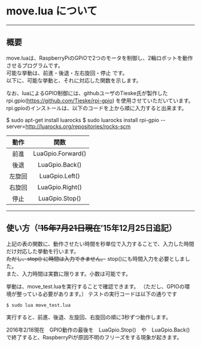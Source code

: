 # move.lua について
---
## 概要

move.luaは、RaspberryPiのGPiOで2つのモータを制御し、2輪ロボットを動作させるプログラムです。  
可能な挙動は、前進・後退・左右旋回・停止 です。  
以下に、可能な挙動と、それに対応した関数を示します。  

なお、luaによるGPIO制御には、githubユーザのTieske氏が製作した rpi.gpio(https://github.com/Tieske/rpi-gpio) を使用させていただいています。
rpi.gpioのインストールは、以下のコードを上から順に入力すると出来ます。

$ sudo apt-get install luarocks
$ sudo luarocks install rpi-gpio --server=http://luarocks.org/repositories/rocks-scm


|動作|関数|
|:-:|:-:|
|前進|LuaGpio.Forward()|
|後退|LuaGpio.Back()|
|左旋回|LuaGpio.Left()|
|右旋回|LuaGpio.Right()|
|停止|LuaGpio.Stop()|
---
## 使い方（~~’15年7月21日現在~~’15年12月25日追記）

上記の表の関数に、動作させたい時間を秒単位で入力することで、入力した時間だけ対応した挙動を行います。  
~~ただし、stop() に時間は入力できません。~~
stop()にも時間入力を必要としました。  
また、入力時間は実数に限ります。小数は可能です。  

挙動は、move_test.luaを実行することで確認できます。
（ただし、GPIOの環境が整っている必要があります。）
テストの実行コードは以下の通りです

	$ sudo lua move_test.lua

実行すると、前進、後退、左旋回、右旋回の順に3秒ずつ動作します。


2016年2/18現在　GPIO動作の最後を　LuaGpio.Stop()　や　LuaGpio.Back()　で終了すると、RaspberryPiが原因不明のフリーズをする現象が起きます。
